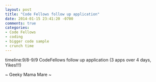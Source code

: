 ```yaml
---
layout: post
title: "Code Fellows follow up application"
date: 2014-01-15 23:41:20 -0700
comments: true
categories:
- Code Fellows
- coding
- bigger code sample
- crunch time
---
```

timeline:9/8-9/9 CodeFellows follow up application (3 apps over 4 days, Yikes!!!)

~ Geeky Mama Mare ~
